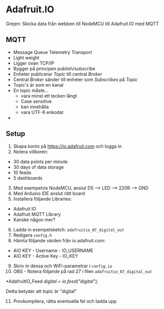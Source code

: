 # Adafruit.IO

Grejen: Skicka data från webben till NodeMCU till Adafruit.IO med MQTT

## MQTT

* Message Queue Telemetry Transport
* Light weight
* Ligger ovan TCP/IP
* Bygger på principen publish/subscribe
* Enheter publicerar _Topic_ till central _Broker_
* Central _Broker_ sänder till enheter som _Subscribes_ på _Topic_
* Topic's är som en kanal
* En topic måste...
  * vara minst ett tecken långt
  * Case sensitive
  * kan innehålla <blanksteg>
  * vara UTF-8 enkodat
* 

## Setup

1. Skapa konto på https://io.adafruit.com och logga in
2. Notera villkoren:

* 30 data points per minute
* 30 days of data storage
* 10 feeds
* 5 dashboards

3. Med exempelvis NodeMCU, anslut D5 --> LED --> 220R --> GND
4. Med Arduino IDE anslut rätt board
5. Installera följande Libraries: 

  * Adafruit IO
  * Adafruit MQTT Library
  * Kanske någon mer?
  
6. Ladda in exempelsketch: ```adafruitio_07_digital_out```
7. Redigera ```config.h```
8. Hämta följande värden från io.adafruit.com:

  * AIO KEY - Username - IO_USERNAME
  * AIO KEY - Active Key - IO_KEY
  
9. Skriv in dessa och WiFi-parametrar i ```config.io```
10. OBS - Notera följande på rad 27 i filen ```adafruitio_07_digital_out```
  
  *AdafruitIO_Feed *digital = io.feed("digital");*
  
  Detta betyder att topic är "digital"
  
11. Provkompilera, rätta eventuella fel och ladda upp


